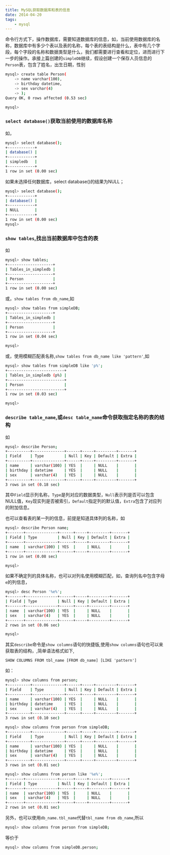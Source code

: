 ```yaml
---
title: MySQL获取数据库和表的信息
date: 2014-04-20
tags:
    - mysql
---
```



命令行方式下，操作数据库，需要知道数据库的信息，如，当前使用数据库的名称，数据库中有多少个表以及表的名称，每个表的表结构是什么，表中有几个字段，每个字段的名称和数据类型是什么，我们都需要进行查看和定位，进而进行下一步的操作。承接上篇创建的`simpleDB`继续，假设创建一个保存人员信息的`Person`表，包含了姓名，出生日期，性别
```sh
mysql> create table Person(
    -> name varchar(100),
    -> birthday datetime,
    -> sex varchar(4)
    -> );
Query OK, 0 rows affected (0.53 sec)

mysql>
```
### `select database()`获取当前使用的数据库名称
如，
```sh
mysql> select database();
+------------+
| database() |
+------------+
| simpledb   |
+------------+
1 row in set (0.00 sec)
```
如果未选择任何数据库，select database()的结果为NULL；
```sh
mysql> select database();
+------------+
| database() |
+------------+
| NULL       |
+------------+
1 row in set (0.00 sec)
mysql>
```
### `show tables`,找出当前数据库中包含的表
如
```sh
mysql> show tables;
+--------------------+
| Tables_in_simpledb |
+--------------------+
| Person             |
+--------------------+
1 row in set (0.00 sec)
```
或，`show tables from db_name`,如
```sh
mysql> show tables from simpleDB;
+--------------------+
| Tables_in_simpledb |
+--------------------+
| Person             |
+--------------------+
1 row in set (0.04 sec)

mysql>
```
或，使用模糊匹配表名称,`show tables from db_name like 'pattern'`,如
```sh
mysql> show tables from simpleDB like 'p%';
+-------------------------+
| Tables_in_simpledb (p%) |
+-------------------------+
| Person                  |
+-------------------------+
1 row in set (0.03 sec)

mysql>
```
### `describe table_name`,或`desc table_name`命令获取指定名称的表的结构
如
```sh
mysql> describe Person;
+----------+--------------+------+-----+---------+-------+
| Field    | Type         | Null | Key | Default | Extra |
+----------+--------------+------+-----+---------+-------+
| name     | varchar(100) | YES  |     | NULL    |       |
| birthday | datetime     | YES  |     | NULL    |       |
| sex      | varchar(4)   | YES  |     | NULL    |       |
+----------+--------------+------+-----+---------+-------+
3 rows in set (0.18 sec)
```
其中`Field`显示列名称，`Type`是列对应的数据类型，`Null`表示列是否可以包含NULL值，`Key`现实列是否被索引，`Default`指定列的默认值，`Extra`包含了对应列的附加信息。

也可以查看表的某一列的信息，前提是知道具体列的名称，如
```sh
mysql> describe Person name;
+-------+--------------+------+-----+---------+-------+
| Field | Type         | Null | Key | Default | Extra |
+-------+--------------+------+-----+---------+-------+
| name  | varchar(100) | YES  |     | NULL    |       |
+-------+--------------+------+-----+---------+-------+
1 row in set (0.08 sec)

mysql>
```
如果不确定列的具体名称，也可以对列名使用模糊匹配，如，查询列名中包含字母`e`的列信息，
```sh
mysql> desc Person '%e%';
+-------+--------------+------+-----+---------+-------+
| Field | Type         | Null | Key | Default | Extra |
+-------+--------------+------+-----+---------+-------+
| name  | varchar(100) | YES  |     | NULL    |       |
| sex   | varchar(4)   | YES  |     | NULL    |       |
+-------+--------------+------+-----+---------+-------+
2 rows in set (0.06 sec)

mysql>
```
其实`describe`命令是`show columns`语句的快捷版,使用`show columns`语句也可以来获取表的结构，,简单语法格式如下,

	SHOW COLUMNS FROM tbl_name [FROM db_name] [LIKE 'pattern']
如：
```sh
mysql> show columns from person;
+----------+--------------+------+-----+---------+-------+
| Field    | Type         | Null | Key | Default | Extra |
+----------+--------------+------+-----+---------+-------+
| name     | varchar(100) | YES  |     | NULL    |       |
| birthday | datetime     | YES  |     | NULL    |       |
| sex      | varchar(4)   | YES  |     | NULL    |       |
+----------+--------------+------+-----+---------+-------+
3 rows in set (0.10 sec)

mysql> show columns from person from simpleDB;
+----------+--------------+------+-----+---------+-------+
| Field    | Type         | Null | Key | Default | Extra |
+----------+--------------+------+-----+---------+-------+
| name     | varchar(100) | YES  |     | NULL    |       |
| birthday | datetime     | YES  |     | NULL    |       |
| sex      | varchar(4)   | YES  |     | NULL    |       |
+----------+--------------+------+-----+---------+-------+
3 rows in set (0.01 sec)

mysql> show columns from person like '%e%';
+-------+--------------+------+-----+---------+-------+
| Field | Type         | Null | Key | Default | Extra |
+-------+--------------+------+-----+---------+-------+
| name  | varchar(100) | YES  |     | NULL    |       |
| sex   | varchar(4)   | YES  |     | NULL    |       |
+-------+--------------+------+-----+---------+-------+
2 rows in set (0.01 sec)
```
另外，也可以使用`db_name.tbl_name`代替`tbl_name from db_name`,所以
```sh
mysql> show columns from person from simpleDB;
```
等价于
```sh
mysql> show columns from simpleDB.person;
```